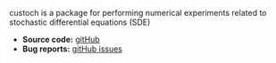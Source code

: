 

custoch is a package for performing numerical experiments related to 
stochastic differential equations (SDE)

- **Source code:** [gitHub](https://github.com/MarcinBaranek/custoch)
- **Bug reports:** 
[gitHub issues](https://github.com/MarcinBaranek/custoch/issues)
